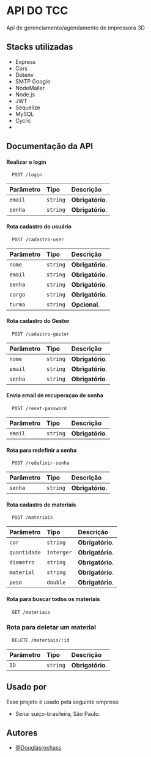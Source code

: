 
# API DO TCC

Api de gerenciamento/agendamento de impressora 3D


## Stacks utilizadas

- Express
- Cors
- Dotenv
- SMTP Google
- NodeMailer
- Node.js
- JWT
- Sequelize
- MySQL
- Cyclic
-


## Documentação da API

#### Realizar o login

```http
  POST /login
```

| Parâmetro   | Tipo       | Descrição                           |
| :---------- | :--------- | :---------------------------------- |
| `email` | `string` | **Obrigatório**.|
| `senha` | `string` | **Obrigatório**.|


#### Rota cadastro do usuário

```http
  POST /cadastro-user
```

| Parâmetro   | Tipo       | Descrição                           |
| :---------- | :--------- | :---------------------------------- |
| `nome` | `string` | **Obrigatório**.|
| `email` | `string` | **Obrigatório**.|
| `senha` | `string` | **Obrigatório**.|
| `cargo` | `string` | **Obrigatório**.|
| `turma` | `string` | **Opcional**.|

#### Rota cadastro do Gestor


```http
  POST /cadastro-gestor
```

| Parâmetro   | Tipo       | Descrição                           |
| :---------- | :--------- | :---------------------------------- |
| `nome` | `string` | **Obrigatório**.|
| `email` | `string` | **Obrigatório**. |
| `senha` | `string` | **Obrigatório**. |

#### Envia email de recuperaçao de senha

```http
  POST /reset-password
```

| Parâmetro   | Tipo       | Descrição                                   |
| :---------- | :--------- | :------------------------------------------ |
| `email`      | `string` | **Obrigatório**.|


#### Rota para redefinir a senha

```http
  POST /redefinir-senha
```

| Parâmetro   | Tipo       | Descrição                                   |
| :---------- | :--------- | :------------------------------------------ |
| `senha`      | `string` | **Obrigatório**.|


#### Rota cadastro de materiais


```http
  POST /materiais
```

| Parâmetro   | Tipo       | Descrição                           |
| :---------- | :--------- | :---------------------------------- |
| `cor` | `string` | **Obrigatório**.|
| `quantidade` | `interger` | **Obrigatório**.|
| `diametro` | `string` | **Obrigatório**.|
| `material` | `string` | **Obrigatório**.|
| `peso` | `double` | **Obrigatório**. |


#### Rota para buscar todos os materiais


```http
  GET /materiais
```
### Rota para deletar um material

```http
  DELETE /materiais/:id
```

| Parâmetro   | Tipo       | Descrição                                   |
| :---------- | :--------- | :------------------------------------------ |
| `ID`      | `string` | **Obrigatório**.|


## Usado por 

Esse projeto é usado pela seguinte empresa:

- Senai suiço-brasileira, São Paulo.



## Autores

- [@Douglasrochass](https://www.github.com/Douglasrochass)

